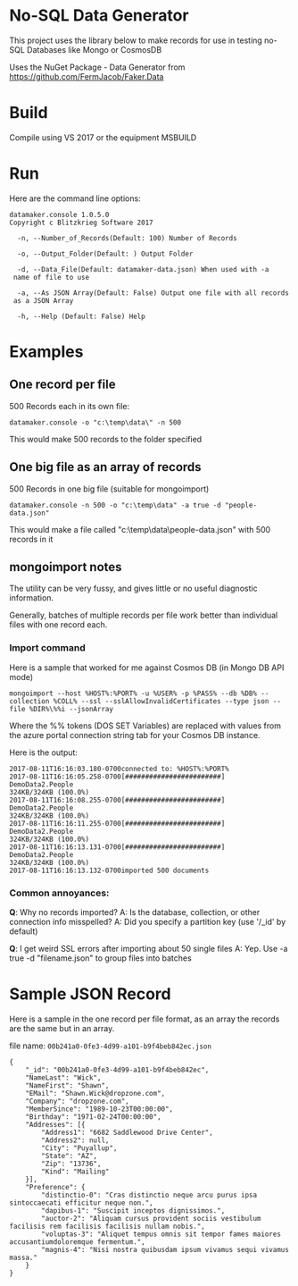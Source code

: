 # No-SQL Data Generator

This project uses the library below to make records for use in testing no-SQL Databases like Mongo or CosmosDB

Uses the NuGet Package - Data Generator from https://github.com/FermJacob/Faker.Data

# Build

Compile using VS 2017 or the equipment MSBUILD

# Run

Here are the command line options:

    datamaker.console 1.0.5.0
    Copyright c Blitzkrieg Software 2017
    
      -n, --Number_of_Records(Default: 100) Number of Records
    
      -o, --Output_Folder(Default: ) Output Folder
    
      -d, --Data_File(Default: datamaker-data.json) When used with -a
     name of file to use
    
      -a, --As JSON Array(Default: False) Output one file with all records
     as a JSON Array
    
      -h, --Help (Default: False) Help


# Examples

## One record per file

500 Records each in its own file:

    datamaker.console -o "c:\temp\data\" -n 500

This would make 500 records to the folder specified

## One big file as an array of records

500 Records in one big file (suitable for mongoimport)

	datamaker.console -n 500 -o "c:\temp\data" -a true -d "people-data.json"

This would make a file called "c:\temp\data\people-data.json" with 500 records in it

## mongoimport notes

The utility can be very fussy, and gives little or no useful diagnostic information.

Generally, batches of multiple records per file work better than individual files with one record each.

### Import command

Here is a sample that worked for me against Cosmos DB (in Mongo DB API mode)

	mongoimport --host %HOST%:%PORT% -u %USER% -p %PASS% --db %DB% --collection %COLL% --ssl --sslAllowInvalidCertificates --type json --file %DIR%\%%i --jsonArray

Where the %% tokens (DOS SET Variables) are replaced with values from the azure portal connection string tab for your Cosmos DB instance.

Here is the output:

    2017-08-11T16:16:03.180-0700connected to: %HOST%:%PORT%
    2017-08-11T16:16:05.258-0700[########################] DemoData2.People
    324KB/324KB (100.0%)
    2017-08-11T16:16:08.255-0700[########################] DemoData2.People
    324KB/324KB (100.0%)
    2017-08-11T16:16:11.255-0700[########################] DemoData2.People
    324KB/324KB (100.0%)
    2017-08-11T16:16:13.131-0700[########################] DemoData2.People
    324KB/324KB (100.0%)
    2017-08-11T16:16:13.132-0700imported 500 documents
    
### Common annoyances:

**Q**: Why no records imported?
A: Is the database, collection, or other connection info misspelled? 
A: Did you specify a partition key (use '/_id' by default)

**Q**: I get weird SSL errors after importing about 50 single files
A: Yep. Use -a true -d "filename.json" to group files into batches

# Sample JSON Record

Here is a sample in the one record per file format, as an array the records are the same but in an array.

file name: `00b241a0-0fe3-4d99-a101-b9f4beb842ec.json`

    {
    	"_id": "00b241a0-0fe3-4d99-a101-b9f4beb842ec",
    	"NameLast": "Wick",
    	"NameFirst": "Shawn",
    	"EMail": "Shawn.Wick@dropzone.com",
    	"Company": "dropzone.com",
    	"MemberSince": "1989-10-23T00:00:00",
    	"Birthday": "1971-02-24T00:00:00",
    	"Addresses": [{
    		"Address1": "6682 Saddlewood Drive Center",
    		"Address2": null,
    		"City": "Puyallup",
    		"State": "AZ",
    		"Zip": "13736",
    		"Kind": "Mailing"
    	}],
    	"Preference": {
    		"distinctio-0": "Cras distinctio neque arcu purus ipsa sintoccaecati efficitur neque non.",
    		"dapibus-1": "Suscipit inceptos dignissimos.",
    		"auctor-2": "Aliquam cursus provident sociis vestibulum facilisis rem facilisis facilisis nullam nobis.",
    		"voluptas-3": "Aliquet tempus omnis sit tempor fames maiores accusantiumdoloremque fermentum.",
    		"magnis-4": "Nisi nostra quibusdam ipsum vivamus sequi vivamus massa."
    	}
    }